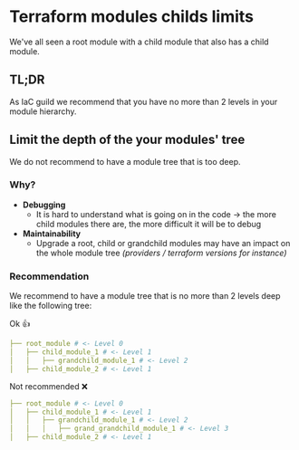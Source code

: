 # Terraform modules childs limits

We've all seen a root module with a child module that also has a child module.

## TL;DR

As IaC guild we recommend that you have no more than 2 levels in your module hierarchy.

## Limit the depth of the your modules' tree

We do not recommend to have a module tree that is too deep.

### Why?

- **Debugging**
  - It is hard to understand what is going on in the code -> the more child modules there are, the more difficult it will be to debug
- **Maintainability**
  - Upgrade a root, child or grandchild modules may have an impact on the whole module tree _(providers / terraform versions for instance)_

### Recommendation

We recommend to have a module tree that is no more than 2 levels deep like the following tree:

Ok :+1:

```yaml
├── root_module # <- Level 0
│   ├── child_module_1 # <- Level 1
│   │   ├── grandchild_module_1 # <- Level 2
│   ├── child_module_2 # <- Level 1
```

Not recommended ❌

```yaml
├── root_module # <- Level 0
│   ├── child_module_1 # <- Level 1
│   │   ├── grandchild_module_1 # <- Level 2
│   │   │   ├── grand_grandchild_module_1 # <- Level 3
│   ├── child_module_2 # <- Level 1
```
